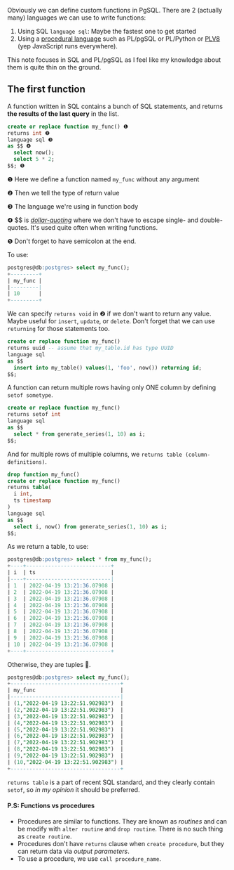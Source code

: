 Obviously we can define custom functions in PgSQL. There are 2 (actually many) languages we can use to write functions:

1. Using SQL `language sql`: Maybe the fastest one to get started
2. Using a [procedural language](https://www.postgresql.org/docs/14/xplang.html) such as PL/pgSQL or PL/Python or [PLV8](https://plv8.github.io/) (yep JavaScript runs everywhere).

This note focuses in SQL and PL/pgSQL as I feel like my knowledge about them is quite thin on the ground.

## The first function

A function written in SQL contains a bunch of SQL statements, and returns **the results of the last query** in the list.

```sql
create or replace function my_func() ❶
returns int ❷
language sql ❸
as $$ ❹
  select now();
  select 5 * 2;
$$; ❺
```

❶ Here we define a function named `my_func` without any argument

❷ Then we tell the type of return value

❸ The language we're using in function body

❹ $$ is [_dollar-quoting_](https://www.postgresql.org/docs/14/sql-syntax-lexical.html#SQL-SYNTAX-DOLLAR-QUOTING) where we don't have to escape single- and double-quotes. It's used quite often when writing functions.

❺ Don't forget to have semicolon at the end.

To use:

```sql
postgres@db:postgres> select my_func();
+---------+
| my_func |
|---------|
| 10      |
+---------+
```

We can specify `returns void` in ❷ if we don't want to return any value. Maybe useful for `insert`, `update`, or `delete`. Don't forget that we can use `returning` for those statements too.

```sql
create or replace function my_func()
returns uuid -- assume that my_table.id has type UUID
language sql
as $$
  insert into my_table() values(1, 'foo', now()) returning id;
$$;
```

A function can return multiple rows having only ONE column by defining `setof sometype`.

```sql
create or replace function my_func()
returns setof int
language sql
as $$
  select * from generate_series(1, 10) as i;
$$;
```

And for multiple rows of multiple columns, we `returns table (column-definitions)`.

```sql
drop function my_func()
create or replace function my_func()
returns table(
  i int,
  ts timestamp
)
language sql
as $$
  select i, now() from generate_series(1, 10) as i;
$$;
```

As we return a table, to use:

```sql
postgres@db:postgres> select * from my_func();
+----+---------------------------+
| i  | ts                        |
|----+---------------------------|
| 1  | 2022-04-19 13:21:36.07908 |
| 2  | 2022-04-19 13:21:36.07908 |
| 3  | 2022-04-19 13:21:36.07908 |
| 4  | 2022-04-19 13:21:36.07908 |
| 5  | 2022-04-19 13:21:36.07908 |
| 6  | 2022-04-19 13:21:36.07908 |
| 7  | 2022-04-19 13:21:36.07908 |
| 8  | 2022-04-19 13:21:36.07908 |
| 9  | 2022-04-19 13:21:36.07908 |
| 10 | 2022-04-19 13:21:36.07908 |
+----+---------------------------+
```

Otherwise, they are tuples 🙈.

```sql
postgres@db:postgres> select my_func();
+-----------------------------------+
| my_func                           |
|-----------------------------------|
| (1,"2022-04-19 13:22:51.902983")  |
| (2,"2022-04-19 13:22:51.902983")  |
| (3,"2022-04-19 13:22:51.902983")  |
| (4,"2022-04-19 13:22:51.902983")  |
| (5,"2022-04-19 13:22:51.902983")  |
| (6,"2022-04-19 13:22:51.902983")  |
| (7,"2022-04-19 13:22:51.902983")  |
| (8,"2022-04-19 13:22:51.902983")  |
| (9,"2022-04-19 13:22:51.902983")  |
| (10,"2022-04-19 13:22:51.902983") |
+-----------------------------------+
```

`returns table` is a part of recent SQL standard, and they clearly contain `setof`, so _in my opinion_ it should be preferred.

#### P.S: Functions vs procedures

- Procedures are similar to functions. They are known as _routines_ and can be modify with `alter routine` and `drop routine`. There is no such thing as `create routine`.
- Procedures don't have `returns` clause when `create procedure`, but they can return data via _output parameters_.
- To use a procedure, we use `call procedure_name`.
